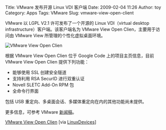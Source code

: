 Title: VMware 发布开源 Linux VDI 客户端
Date: 2009-02-04 11:26
Author: toy
Category: Apps
Tags: VMware
Slug: vmware-view-open-client

VMware 以 LGPL V2.1 许可发布了一个开源的 Linux VDI（virtual desktop
infrastructure）客户端。该客户端名为 VMware View Open
Clien，主要用于访问由 VMware View 所管理的个性化虚拟桌面环境。

![VMware View Open
Clien](http://i.linuxtoy.org/images/2009/02/vmware-view.png)

根据 VMware View Open Clien 位于 Google Code 上的项目主页信息，目前
VMware View Open Clien 提供下列功能：

-   能够使用 SSL 创建安全隧道
-   支持利用 RSA SecurID 进行双重认证
-   Novell SLETC Add-On RPM 包
-   全命令行界面

包括 USB 重定向、多桌面会话、多媒体重定向在内的其他功能尚未提供。

更多信息，可参考 VMware
[新闻稿](http://www.vmware.com/company/news/releases/view_open_client.html)。

[VMware View Open
Clien](http://code.google.com/p/vmware-view-open-client/) [via
[LinuxDevices](http://www.linuxdevices.com/news/NS4546371642.html)]
